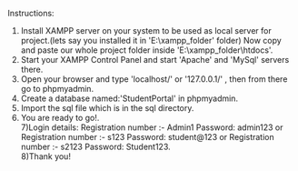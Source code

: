 
Instructions:
1) Install XAMPP server on your system to be used as local server for project.(lets say you installed it in 'E:\xampp_folder' folder) Now copy and paste our whole project folder inside 'E:\xampp_folder\htdocs'.<br />
2) Start your XAMPP Control Panel and start 'Apache' and 'MySql' servers there.<br />
3) Open your browser and type 'localhost/' or '127.0.0.1/' , then from there go to phpmyadmin.<br />
4) Create a database named:'StudentPortal' in phpmyadmin.<br />
5) Import the sql file which is in the sql directory.<br />
6) You are ready to go!.<br />
7)Login details: Registration number :- Admin1 Password: admin123 or Registration number :- s123  Password: student@123 or Registration number :- s2123  Password: Student123.<br />
8)Thank you!


